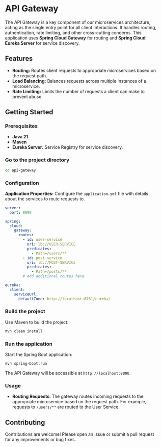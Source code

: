 # API Gateway

The API Gateway is a key component of our microservices architecture, acting as the single entry point for all client
interactions. It handles routing, authentication, rate limiting, and other cross-cutting concerns. This application uses
**Spring Cloud Gateway** for routing and **Spring Cloud Eureka Server** for service discovery.

## Features

- **Routing:** Routes client requests to appropriate microservices based on the request path.
- **Load Balancing:** Balances requests across multiple instances of a microservice.
- **Rate Limiting:** Limits the number of requests a client can make to prevent abuse.

## Getting Started

### Prerequisites

- **Java 21**
- **Maven**
- **Eureka Server:** Service Registry for service discovery.

### Go to the project directory

```sh
cd api-gateway
```

### Configuration

**Application Properties:** Configure the `application.yml` file with details about the services to route requests to.

```yaml
server:
  port: 8090

spring:
  cloud:
    gateway:
      routes:
        - id: user-service
          uri: lb://USER-SERVICE
          predicates:
            - Path=/users/**
        - id: post-service
          uri: lb://POST-SERVICE
          predicates:
            - Path=/posts/**
        # Add additional routes here

eureka:
  client:
    serviceUrl:
      defaultZone: http://localhost:8761/eureka/
```

### Build the project

Use Maven to build the project:

```sh
mvn clean install
```

### Run the application

Start the Spring Boot application:

```bash
mvn spring-boot:run
```

The API Gateway will be accessible at `http://localhost:8090`.

### Usage

- **Routing Requests:** The gateway routes incoming requests to the appropriate microservice based on the request path.
  For example, requests to `/users/**` are routed to the User Service.

## Contributing

Contributions are welcome! Please open an issue or submit a pull request for any improvements or bug fixes.
